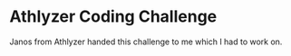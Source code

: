 # Athlyzer Coding Challenge
Janos from Athlyzer handed this challenge to me which I had to work on.
